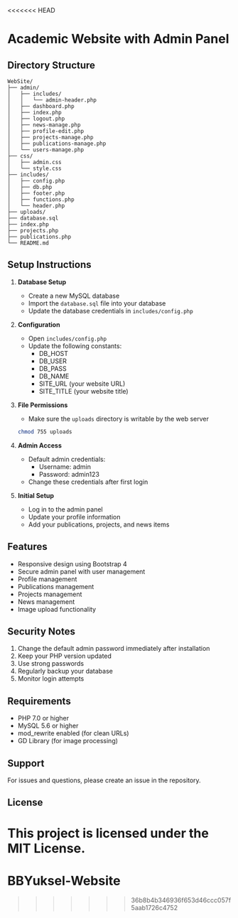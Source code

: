 <<<<<<< HEAD
# Academic Website with Admin Panel

## Directory Structure

```
WebSite/
├── admin/
│   ├── includes/
│   │   └── admin-header.php
│   ├── dashboard.php
│   ├── index.php
│   ├── logout.php
│   ├── news-manage.php
│   ├── profile-edit.php
│   ├── projects-manage.php
│   ├── publications-manage.php
│   └── users-manage.php
├── css/
│   ├── admin.css
│   └── style.css
├── includes/
│   ├── config.php
│   ├── db.php
│   ├── footer.php
│   ├── functions.php
│   └── header.php
├── uploads/
├── database.sql
├── index.php
├── projects.php
├── publications.php
└── README.md
```

## Setup Instructions

1. **Database Setup**
   - Create a new MySQL database
   - Import the `database.sql` file into your database
   - Update the database credentials in `includes/config.php`

2. **Configuration**
   - Open `includes/config.php`
   - Update the following constants:
     - DB_HOST
     - DB_USER
     - DB_PASS
     - DB_NAME
     - SITE_URL (your website URL)
     - SITE_TITLE (your website title)

3. **File Permissions**
   - Make sure the `uploads` directory is writable by the web server
   ```bash
   chmod 755 uploads
   ```

4. **Admin Access**
   - Default admin credentials:
     - Username: admin
     - Password: admin123
   - Change these credentials after first login

5. **Initial Setup**
   - Log in to the admin panel
   - Update your profile information
   - Add your publications, projects, and news items

## Features

- Responsive design using Bootstrap 4
- Secure admin panel with user management
- Profile management
- Publications management
- Projects management
- News management
- Image upload functionality

## Security Notes

1. Change the default admin password immediately after installation
2. Keep your PHP version updated
3. Use strong passwords
4. Regularly backup your database
5. Monitor login attempts

## Requirements

- PHP 7.0 or higher
- MySQL 5.6 or higher
- mod_rewrite enabled (for clean URLs)
- GD Library (for image processing)

## Support

For issues and questions, please create an issue in the repository.

## License

This project is licensed under the MIT License.
=======
# BBYuksel-Website
>>>>>>> 36b8b4b346936f653d46ccc057f5aab1726c4752
